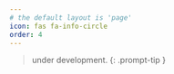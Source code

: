 ```yaml
---
# the default layout is 'page'
icon: fas fa-info-circle
order: 4
---
```


> under development.
{: .prompt-tip }
